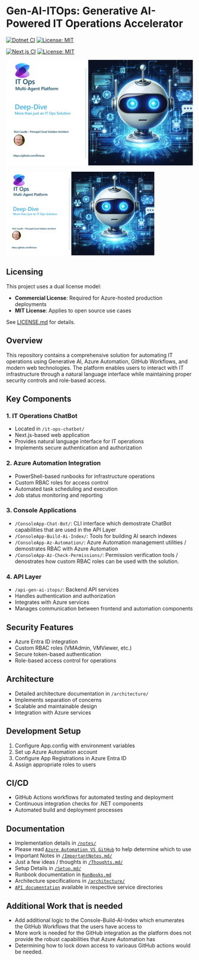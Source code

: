 # Gen-AI-ITOps: Generative AI-Powered IT Operations Accelerator
[![Dotnet CI](https://github.com/Rickcau/gen-ai-itops/actions/workflows/dotnet-ci.yml/badge.svg)](https://github.com/Rickcau/gen-ai-itops/actions/workflows/dotnet-ci.yml) [![License: MIT](https://img.shields.io/badge/License-MIT-yellow.svg)](https://opensource.org/licenses/MIT)

[![Next.js CI](https://github.com/Rickcau/gen-ai-itops/actions/workflows/nextjs-ci.yml/badge.svg)](https://github.com/Rickcau/gen-ai-itops/actions/workflows/nextjs-ci.yml)
[![License: MIT](https://img.shields.io/badge/License-MIT-yellow.svg)](https://opensource.org/licenses/MIT)

[![Video Title](./images/demo.jpg)](https://www.youtube.com/watch?v=huwIEobrw7w)

[<img src="./images/demo.jpg" alt="Video Title" width="400"/>](https://www.youtube.com/watch?v=huwIEobrw7w)



## Licensing 
This project uses a dual license model:

- **Commercial License**: Required for Azure-hosted production deployments
- **MIT License**: Applies to open source use cases

See [LICENSE.md](LICENSE.md) for details.

## Overview
This repository contains a comprehensive solution for automating IT operations using Generative AI, Azure Automation, GitHub Workflows, and modern web technologies. The platform enables users to interact with IT infrastructure through a natural language interface while maintaining proper security controls and role-based access.

## Key Components

### 1. IT Operations ChatBot
- Located in `/it-ops-chatbot/`
- Next.js-based web application
- Provides natural language interface for IT operations
- Implements secure authentication and authorization

### 2. Azure Automation Integration
- PowerShell-based runbooks for infrastructure operations
- Custom RBAC roles for access control
- Automated task scheduling and execution
- Job status monitoring and reporting

### 3. Console Applications
- `/ConsoleApp-Chat-Bot/`: CLI interface which demostrate ChatBot capabilities that are used in the API Layer
- `/ConsoleApp-Build-Ai-Index/`: Tools for building AI search indexes
- `/ConsoleApp-Az-Automation/`: Azure Automation management utilities / demostrates RBAC with Azure Automation
- `/ConsoleApp-Az-Check-Permissions/`: Permission verification tools / denostrates how custom RBAC roles can be used with the solution.

### 4. API Layer
- `/api-gen-ai-itops/`: Backend API services
- Handles authentication and authorization
- Integrates with Azure services
- Manages communication between frontend and automation components

## Security Features
- Azure Entra ID integration
- Custom RBAC roles (VMAdmin, VMViewer, etc.)
- Secure token-based authentication
- Role-based access control for operations

## Architecture
- Detailed architecture documentation in `/architecture/`
- Implements separation of concerns
- Scalable and maintainable design
- Integration with Azure services

## Development Setup
1. Configure App.config with environment variables
2. Set up Azure Automation account
3. Configure App Registrations in Azure Entra ID
4. Assign appropriate roles to users

## CI/CD
- GitHub Actions workflows for automated testing and deployment
- Continuous integration checks for .NET components
- Automated build and deployment processes

## Documentation
- Implementation details in [`/notes/`](./notes)
- Please read [`Azure Automation VS GitHub`](./notes/AzureAuto-vs-GitHub.md) to help determine which to use
- Important Notes in [`/ImportantNotes.md/`](./notes/ImportantNotes.md)
- Just a few ideas / thoughts in [`/Thoughts.md/`](./notes/Thoughts.md)
- Setup Details in [`/Setup.md/`](./notes/Setup.md)
- Runbook documentation in [`RunBooks.md`](RunBooks.md)
- Architecture specifications in [`/architecture/`](./architecture)
- [`API documentation`](./api-gen-ai-itops) available in respective service directories

## Additional Work that is needed
- Add additional logic to the Console-Build-AI-Index which enumerates the GitHub Workflows that the users have access to
- More work is needed for the GitHub integration as the platform does not provide the robust capabilities that Azure Automation has
- Determining how to lock down access to varioaus GitHub actions would be needed.

